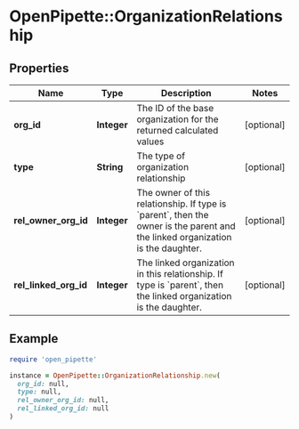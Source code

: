 # OpenPipette::OrganizationRelationship

## Properties

| Name | Type | Description | Notes |
| ---- | ---- | ----------- | ----- |
| **org_id** | **Integer** | The ID of the base organization for the returned calculated values | [optional] |
| **type** | **String** | The type of organization relationship | [optional] |
| **rel_owner_org_id** | **Integer** | The owner of this relationship. If type is &#x60;parent&#x60;, then the owner is the parent and the linked organization is the daughter. | [optional] |
| **rel_linked_org_id** | **Integer** | The linked organization in this relationship. If type is &#x60;parent&#x60;, then the linked organization is the daughter. | [optional] |

## Example

```ruby
require 'open_pipette'

instance = OpenPipette::OrganizationRelationship.new(
  org_id: null,
  type: null,
  rel_owner_org_id: null,
  rel_linked_org_id: null
)
```

